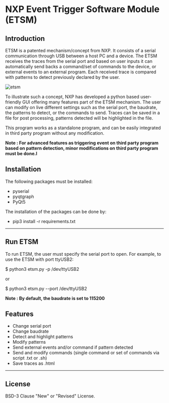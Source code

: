 # NXP Event Trigger Software Module (ETSM)

## Introduction

ETSM is a patented mechanism/concept from NXP. It consists of a serial communication through USB between a host PC and a device.
The ETSM receives the traces from the serial port and based on user inputs it can automatically
send backs a command/set of commands to the device, or external events to an external program.
Each received trace is compared with patterns to detect previously declared by the user.

![etsm](https://user-images.githubusercontent.com/52401665/195284542-ee6c8ff6-79b1-43ea-9ed7-f0c74149c728.PNG)

To illustrate such a concept, NXP has developed a python based user-friendly GUI offering many features part of the ETSM mechanism.
The user can modify on live different settings such as the serial port, the baudrate, the patterns to detect, or the commands to send.
Traces can be saved in a file for post processing, patterns detected will be highlighted in the file.

This program works as a standalone program, and can be easily integrated in third party program without any modification.

**Note : For advanced features as triggering event on third party program based on pattern detection, minor modifications on third party program must be done.l**

## Installation

The following packages must be installed:
 - pyserial
 - pyqtgraph
 - PyQt5

The installation of the packages can be done by:
 - pip3 install -r requirements.txt

______________________________________________________________________________________________

## Run ETSM

To run ETSM, the user must specify the serial port to open.
For example, to use the ETSM with port ttyUSB2:

$ python3 etsm.py -p /dev/ttyUSB2

or

$ python3 etsm.py --port /dev/ttyUSB2

**Note : By default, the baudrate is set to 115200**

## Features

- Change serial port
- Change baudrate
- Detect and highlight patterns
- Modify patterns
- Send external events and/or command if pattern detected
- Send and modify commands (single command or set of commands via script .txt or .sh)
- Save traces as .html

_____________________________________________________________________________________

## License

BSD-3 Clause "New" or "Revised" License.